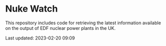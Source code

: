 # Nuke Watch

This repository includes code for retrieving the latest information available on the output of EDF nuclear power plants in the UK.

Last updated: 2023-02-20 09:09